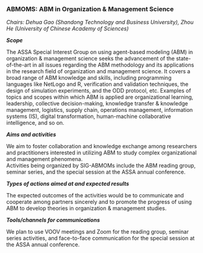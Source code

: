 ### ABMOMS: ABM in Organization & Management Science
*Chairs: Dehua Gao (Shandong Technology and Business University), Zhou He (University of Chinese Academy of Sciences)*

***Scope***

The ASSA Special Interest Group on using agent-based modeling (ABM) in organization & management science seeks the advancement of the state-of-the-art in all issues regarding the ABM methodology and its applications in the research field of organization and management science. It covers a broad range of ABM knowledge and skills, including programming languages like NetLogo and R, verification and validation techniques, the design of simulation experiments, and the ODD protocol, etc. Examples of topics and scopes within which ABM is applied are organizational learning, leadership, collective decision-making, knowledge transfer & knowledge management, logistics, supply chain, operations management, information systems (IS), digital transformation, human-machine collaborative intelligence, and so on.

***Aims and activities***

We aim to foster collaboration and knowledge exchange among researchers and practitioners interested in utilizing ABM to study complex organizational and management phenomena. </br>
Activities being organized by SIG-ABMOMs include the ABM reading group, seminar series, and the special session at the ASSA annual conference.

***Types of actions aimed at and expected results***

The expected outcomes of the activities would be to communicate and cooperate among partners sincerely and to promote the progress of using ABM to develop theories in organization & management studies.

***Tools/channels for communications***

We plan to use VOOV meetings and Zoom for the reading group, seminar series activities, and face-to-face communication for the special session at the ASSA annual conference.
